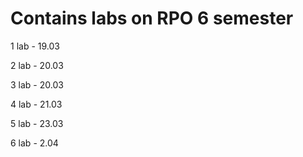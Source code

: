 # Contains labs on RPO 6 semester
1 lab - 19.03

2 lab - 20.03

3 lab - 20.03

4 lab - 21.03

5 lab - 23.03

6 lab - 2.04
